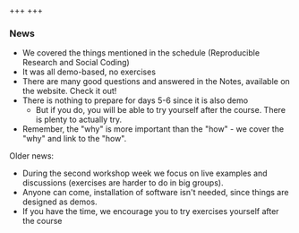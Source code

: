 +++
+++

### News

- We covered the things mentioned in the schedule (Reproducible
  Research and Social Coding)
- It was all demo-based, no exercises
- There are many good questions and answered in the Notes, available on the website. Check it out!
- There is nothing to prepare for days 5-6 since it is also demo
  - But if you do, you will be able to try yourself after the
    course. There is plenty to actually try.
-  Remember, the "why" is more important than the "how" - we cover the "why" and link to the "how".

Older news:

- During the second workshop week we focus on live examples and discussions
  (exercises are harder to do in big groups).
- Anyone can come, installation of software isn't needed, since things are designed as demos.
- If you have the time, we encourage you to try exercises yourself after the course
